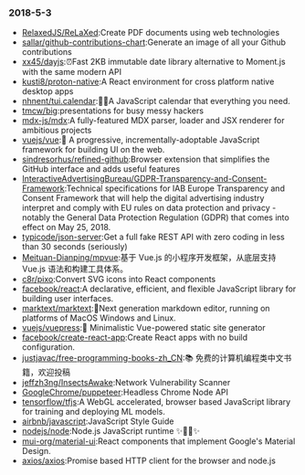 ### 2018-5-3 
* [RelaxedJS/ReLaXed](https://github.com//RelaxedJS/ReLaXed):Create PDF documents using web technologies 
* [sallar/github-contributions-chart](https://github.com//sallar/github-contributions-chart):Generate an image of all your Github contributions 
* [xx45/dayjs](https://github.com//xx45/dayjs):⏰Fast 2KB immutable date library alternative to Moment.js with the same modern API 
* [kusti8/proton-native](https://github.com//kusti8/proton-native):A React environment for cross platform native desktop apps 
* [nhnent/tui.calendar](https://github.com//nhnent/tui.calendar):🍞📅A JavaScript calendar that everything you need. 
* [tmcw/big](https://github.com//tmcw/big):presentations for busy messy hackers 
* [mdx-js/mdx](https://github.com//mdx-js/mdx):A fully-featured MDX parser, loader and JSX renderer for ambitious projects 
* [vuejs/vue](https://github.com//vuejs/vue):🖖 A progressive, incrementally-adoptable JavaScript framework for building UI on the web. 
* [sindresorhus/refined-github](https://github.com//sindresorhus/refined-github):Browser extension that simplifies the GitHub interface and adds useful features 
* [InteractiveAdvertisingBureau/GDPR-Transparency-and-Consent-Framework](https://github.com//InteractiveAdvertisingBureau/GDPR-Transparency-and-Consent-Framework):Technical specifications for IAB Europe Transparency and Consent Framework that will help the digital advertising industry interpret and comply with EU rules on data protection and privacy - notably the General Data Protection Regulation (GDPR) that comes into effect on May 25, 2018. 
* [typicode/json-server](https://github.com//typicode/json-server):Get a full fake REST API with zero coding in less than 30 seconds (seriously) 
* [Meituan-Dianping/mpvue](https://github.com//Meituan-Dianping/mpvue):基于 Vue.js 的小程序开发框架，从底层支持 Vue.js 语法和构建工具体系。 
* [c8r/pixo](https://github.com//c8r/pixo):Convert SVG icons into React components 
* [facebook/react](https://github.com//facebook/react):A declarative, efficient, and flexible JavaScript library for building user interfaces. 
* [marktext/marktext](https://github.com//marktext/marktext):📝Next generation markdown editor, running on platforms of MacOS Windows and Linux. 
* [vuejs/vuepress](https://github.com//vuejs/vuepress):📝 Minimalistic Vue-powered static site generator 
* [facebook/create-react-app](https://github.com//facebook/create-react-app):Create React apps with no build configuration. 
* [justjavac/free-programming-books-zh_CN](https://github.com//justjavac/free-programming-books-zh_CN):📚 免费的计算机编程类中文书籍，欢迎投稿 
* [jeffzh3ng/InsectsAwake](https://github.com//jeffzh3ng/InsectsAwake):Network Vulnerability Scanner 
* [GoogleChrome/puppeteer](https://github.com//GoogleChrome/puppeteer):Headless Chrome Node API 
* [tensorflow/tfjs](https://github.com//tensorflow/tfjs):A WebGL accelerated, browser based JavaScript library for training and deploying ML models. 
* [airbnb/javascript](https://github.com//airbnb/javascript):JavaScript Style Guide 
* [nodejs/node](https://github.com//nodejs/node):Node.js JavaScript runtime ✨🐢🚀✨ 
* [mui-org/material-ui](https://github.com//mui-org/material-ui):React components that implement Google's Material Design. 
* [axios/axios](https://github.com//axios/axios):Promise based HTTP client for the browser and node.js 
